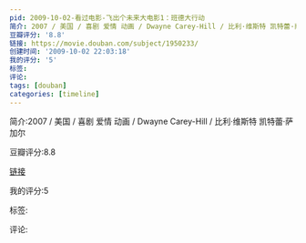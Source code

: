 ```yaml
---
pid: 2009-10-02-看过电影-飞出个未来大电影1：班德大行动
简介: 2007 / 美国 / 喜剧 爱情 动画 / Dwayne Carey-Hill / 比利·维斯特 凯特蕾·萨加尔
豆瓣评分: '8.8'
链接: https://movie.douban.com/subject/1950233/
创建时间: '2009-10-02 22:03:18'
我的评分: '5'
标签:
评论:
tags: [douban]
categories: [timeline]
---
```

简介:2007 / 美国 / 喜剧 爱情 动画 / Dwayne Carey-Hill / 比利·维斯特 凯特蕾·萨加尔

豆瓣评分:8.8

[链接](https://movie.douban.com/subject/1950233/)

我的评分:5

标签:

评论:

